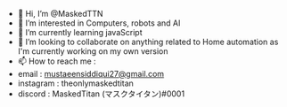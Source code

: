 - 👋 Hi, I’m @MaskedTTN
- 👀 I’m interested in Computers, robots and AI
- 🌱 I’m currently learning javaScript
- 💞️ I’m looking to collaborate on anything related to Home automation as I'm currently working on my own version
- 📫 How to reach me :
-  email : mustaeensiddiqui27@gmail.com
-  instagram : theonlymaskedtitan
-  discord : MaskedTitan (マスクタイタン)#0001

<!---
MaskedTTN/MaskedTTN is a ✨ special ✨ repository because its `README.md` (this file) appears on your GitHub profile.
You can click the Preview link to take a look at your changes.
--->
